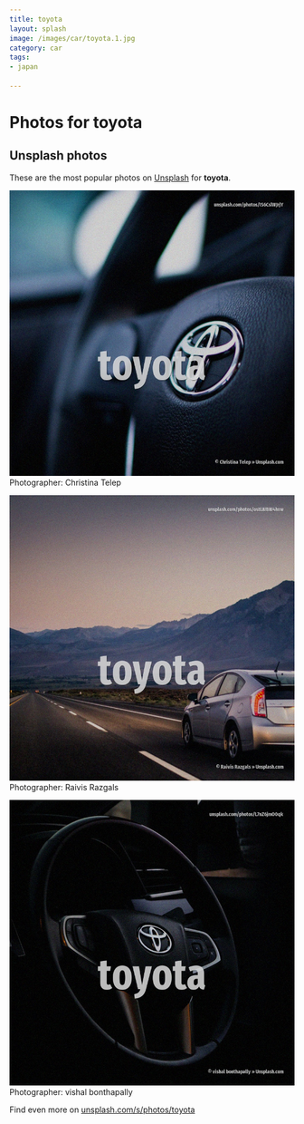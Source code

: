 ```yaml
---
title: toyota
layout: splash
image: /images/car/toyota.1.jpg
category: car
tags:
- japan

---
```

# Photos for toyota
 
## Unsplash photos
These are the most popular photos on [Unsplash](https://unsplash.com) for **toyota**.
 
![toyota](/images/car/toyota.1.jpg)
Photographer:  Christina Telep
 
![toyota](/images/car/toyota.2.jpg)
Photographer:  Raivis Razgals
 
![toyota](/images/car/toyota.3.jpg)
Photographer:  vishal bonthapally
 
Find even more on [unsplash.com/s/photos/toyota](https://unsplash.com/s/photos/toyota)
 
